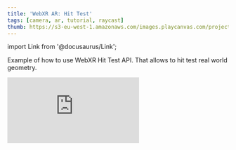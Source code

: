 ```yaml
---
title: 'WebXR AR: Hit Test'
tags: [camera, ar, tutorial, raycast]
thumb: https://s3-eu-west-1.amazonaws.com/images.playcanvas.com/projects/12/672464/DAC6E9-image-75.jpg
---
```


import Link from '@docusaurus/Link';

Example of how to use WebXR Hit Test API. That allows to hit test real world geometry.

<div className="iframe-container">
    <iframe loading="lazy" src="https://playcanv.as/p/Kjol3uRS/" title="WebXR AR: Hit Test" webkitallowfullscreen="true" mozallowfullscreen="true" allow="autoplay" allowfullscreen="true" allowvr="" scrolling="no" frameborder="0" />
</div>

<Link to='https://playcanvas.com/project/672464/'>Open Project ↗</Link>

